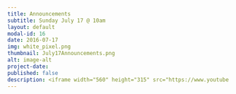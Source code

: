 ```yaml
---
title: Announcements
subtitle: Sunday July 17 @ 10am
layout: default
modal-id: 16
date: 2016-07-17
img: white_pixel.png
thumbnail: July17Announcements.png
alt: image-alt
project-date:
published: false
description: <iframe width="560" height="315" src="https://www.youtube.com/embed/XG7jwWXp6ik" frameborder="0" allowfullscreen></iframe>
---
```

